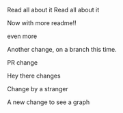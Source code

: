 Read all about it
Read all about it

Now with more readme!!

even more

Another change, on a branch this time.

PR change

Hey there changes

Change by a stranger

A new change to see a graph
